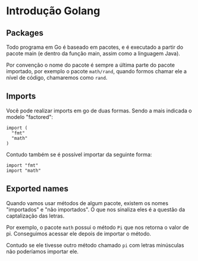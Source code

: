 # Introdução Golang

## Packages

Todo programa em Go é baseado em pacotes, e é executado a partir do pacote main (e dentro da função main, assim como a linguagem Java).

Por convenção o nome do pacote é sempre a última parte do pacote importado, por exemplo o pacote `math/rand`, quando formos chamar ele a nível de código, chamaremos como `rand`.

## Imports

Você pode realizar imports em go de duas formas. Sendo a mais indicada o modelo "factored":

```
import (
  "fmt"
  "math"
)
```

Contudo também se é possível importar da seguinte forma:

```
import "fmt"
import "math"
```

## Exported names

Quando vamos usar métodos de algum pacote, existem os nomes "importados" e "não importados". O que nos sinaliza eles é a questão da captalização das letras.

Por exemplo, o pacote `math` possui o método `Pi` que nos retorna o valor de pi. Conseguimos acessar ele depois de importar o método.

Contudo se ele tivesse outro método chamado `pi` com letras minúsculas não poderíamos importar ele.
